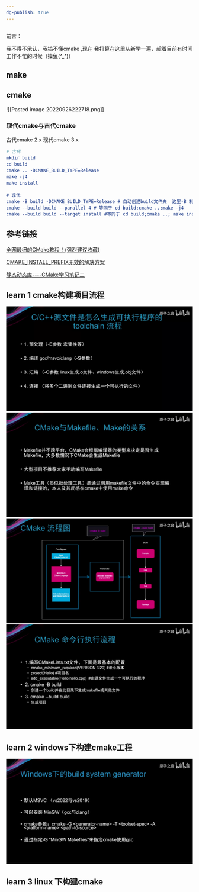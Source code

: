 ```yaml
---
dg-publish: true
---
```


```toc
```
前言：

我不得不承认，我搞不懂cmake ,现在 我打算在这里从新学一遍，趁着目前有时间 工作不忙的时候（摸鱼(*^_^*)）

## make

## cmake
![[Pasted image 20220926222718.png]]
### 现代cmake与古代cmake
古代cmake 2.x
现代cmake 3.x
```cmake
# 古代
mkdir build
cd build
cmake .. -DCMAKE_BUILD_TYPE=Release
make -j4
make install

# 现代
cmake -B build -DCMAKE_BUILD_TYPE=Release # 自动创建build文件夹  这里-B 制定文件夹名字 不过一般都是build
cmake --build build --parallel 4 # 等同于 cd build;cmake ..;make -j4
cmake --build build --target install #等同于 cd build;cmake ..; make install

```


## 参考链接
[全网最细的CMake教程！(强烈建议收藏)](https://zhuanlan.zhihu.com/p/534439206)

[CMAKE_INSTALL_PREFIX无效的解决方案](https://blog.csdn.net/baidu_40840693/article/details/103081909)

[静态动态库----CMake学习笔记二](https://zhuanlan.zhihu.com/p/149790907)

## learn 1  cmake构建项目流程
![](附件/现代C++_%20CMake简明教程_哔哩哔哩_bilibili_8'23.494''.jpg)
![](附件/现代C++_%20CMake简明教程_哔哩哔哩_bilibili_8'36.479''.jpg)
![](附件/现代C++_%20CMake简明教程_哔哩哔哩_bilibili_10'29.390''.jpg)
![](附件/现代C++_%20CMake简明教程_哔哩哔哩_bilibili_14'9.582''.jpg)

## learn 2 windows下构建cmake工程
![](附件/1.2在windows下使用cmake（gcc、msvc）_哔哩哔哩_bilibili_2'36.490''.jpg)

## learn 3 linux 下构建cmake

## 


